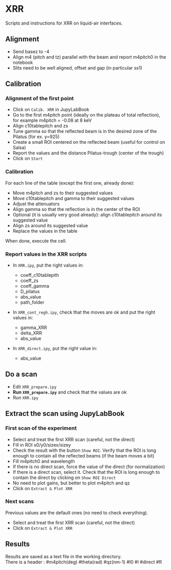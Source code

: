 # XRR

Scripts and instructions for XRR on liquid-air interfaces.

## Alignment

- Send basez to -4
- Align m4 (pitch and tz) parallel with the beam and report m4pitch0 in the notebook
- Slits need to be well aligned, offset and gap (in particular ss1)

## Calibration

### Alignment of the first point
- Click on ```Calib. XRR``` in JupyLabBook
- Go to the first m4pitch point (ideally on the plateau of total reflection), for example m4pitch = -0.08 at 8 keV
- Align c10tablepitch and zs
- Tune gamma so that the reflected beam is in the desired zone of the Pilatus (for ex. y=925)
- Create a small ROI centered on the reflected beam (useful for control on Salsa)
- Report the values and the distance Pilatus-trough (center of the trough)
- Click on ```Start```

### Calibration
For each line of the table (except the first one, already done):
- Move m4pitch and zs to their suggested values
- Move c10tablepitch and gamma to their suggested values
- Adjust the attenuators
- Align gamma so that the reflection is in the center of the ROI
- Optional (it is usually very good already): align c10tablepitch around its suggested value
- Align zs around its suggested value
- Replace the values in the table

When done, execute the cell.

### Report values in the XRR scripts
- In ```XRR.ipy```, put the right values in:
    - coeff_c10tablepith
    - coeff_zs
    - coeff_gamma
    - D_pilatus
    - abs_value
    - path_folder  
    
- In ```XRR_cont_regh.ipy```, check that the moves are ok and put the right values in:
    - gamma_XRR
    - delta_XRR
    - abs_value  

- In ```XRR_direct.ipy```, put the right value in:
    - abs_value  

## Do a scan
- Edit ```XRR_prepare.ipy```
- **Run ```XRR_prepare.ipy```** and check that the values are ok
- Run ```XRR.ipy```

## Extract the scan using JupyLabBook

### First scan of the experiment
- Select and treat the first XRR scan (careful, not the direct)
- Fill in ROI x0/y0/sizex/sizey
- Check the result with the button ```Show ROI```. Verify that the ROI is long enough to contain all the reflected beams (if the beam moves a bit)
- Fill m4pitch0 and wavelength
- If there is no direct scan, force the value of the direct (for normalization)
- If there is a direct scan, select it. Check that the ROI is long enough to contain the direct by clicking on ```Show ROI Direct```
- No need to plot gains, but better to plot m4pitch and qz
- Click on ```Extract & Plot XRR```

### Next scans
Previous values are the default ones (no need to check everything).
- Select and treat the first XRR scan (careful, not the direct)
- Click on ```Extract & Plot XRR```

## Results
Results are saved as a text file in the working directory.  
There is a header : #m4pitch(deg)    #theta(rad)    #qz(nm-1)    #I0    #I    #direct    #R
